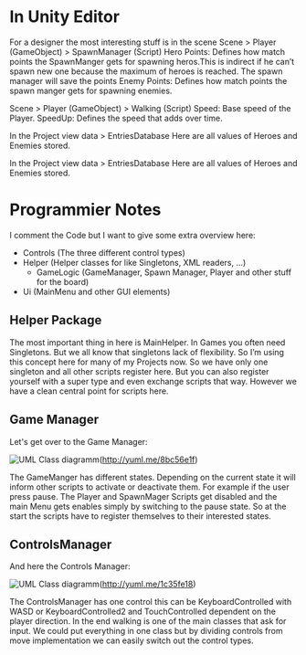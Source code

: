 # In Unity Editor
For a designer the most interesting stuff is in the scene
Scene > Player (GameObject) > SpawnManager (Script)
Hero Points: Defines how match points the SpawnManger gets for spawning heros.This is indirect if he can’t spawn new one because the maximum of heroes is reached. The spawn manager will save the points
Enemy Points: Defines how match points the spawn manger gets for spawning enemies.

Scene > Player (GameObject) > Walking (Script)
Speed: Base speed of the Player.
SpeedUp: Defines the speed that adds over time.

In the Project view
data > EntriesDatabase
Here are all values of Heroes and Enemies stored.

In the Project view
data > EntriesDatabase
Here are all values of Heroes and Enemies stored.

# Programmier Notes
I comment the Code but I want to give some extra overview here:
* Controls (The three different control types)
* Helper (Helper classes for like Singletons, XML readers, …)
  * GameLogic (GameManager, Spawn Manager, Player and other stuff for the board)
* Ui (MainMenu and other GUI elements)

## Helper Package
The most important thing in here is MainHelper. In Games you often need Singletons. But we all know that singletons lack of flexibility. So I’m using this concept here for many of my Projects now. So we have only one singleton and all other scripts register here. But you can also register yourself with a super type and even exchange scripts that way.  However we have a clean central point for scripts here.

## Game Manager
Let's get over to the Game Manager:

![UML Class diagramm](http://yuml.me/diagram/scruffy/class/[%3C%3CIRestartable%3E%3E]-[Player],[%3C%3CIRestartable%3E%3E]%5E-.-[SpawnManager],[%3C%3CIInformEnable%3E%3E]%5E-.-[SpawnManager],[%3C%3CIInformEnable%3E%3E]%5E-.-[Player],[%3C%3CIInformEnable%3E%3E]%5E-.-[ActivateGameObject],[ActivateGameObject]-[MainManu],[ActivateGameObject]*-1[GameManager],[Player]1-1[GameManager],[SpawnManager]1-1[GameManager],[GameManager]-[note:%20enum%20GameState%20RESTART%20PAUSE%20RUN%20STARTED%20END%7Bbg:cornsilk%7D])(http://yuml.me/8bc56e1f)

The GameManger has different states. Depending on the current state it will inform other scripts to activate or deactivate them. For example if the user press pause. The Player and SpawnMager Scripts get disabled and the main Menu gets enables simply by switching to the pause state. So at the start the scripts have to register themselves to their interested states.

## ControlsManager
And here the Controls Manager:

![UML Class diagramm](http://yuml.me/diagram/scruffy/class/[%3C%3CIControl%3E%3E]%5E-.-[KeyboardControlled],[%3C%3CIControl%3E%3E]%5E-.-[KeyboardControlled2],[%3C%3CIControl%3E%3E]%5E-.-[TouchControlled],[%3C%3CIControl%3E%3E]++1-1%3E[ControlsManager],[KeyboardControlled2]++1-1%3E[%3C%3CIPlayerDirection%3E%3E],[TouchControlled]++1-1%3E[%3C%3CIPlayerDirection%3E%3E],[%3C%3CIPlayerDirection%3E%3E]%5E-.-[Walking],[Walking]-%3E[ControlsManager])(http://yuml.me/1c35fe18)

The ControlsManager has one control this can be KeyboardControlled with WASD or KeyboardControlled2 and TouchControlled dependent on the player direction.
In the end walking is one of the main classes that ask for input.
We could put everything in one class but by dividing controls from move implementation we can easily switch out the control types.
